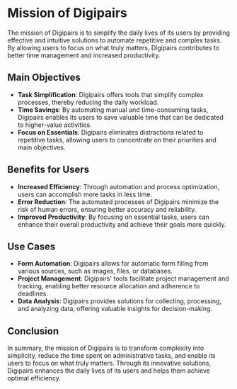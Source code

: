 # Mission of Digipairs

The mission of Digipairs is to simplify the daily lives of its users by providing effective and intuitive solutions to automate repetitive and complex tasks. By allowing users to focus on what truly matters, Digipairs contributes to better time management and increased productivity.

## Main Objectives

- **Task Simplification**: Digipairs offers tools that simplify complex processes, thereby reducing the daily workload.
- **Time Savings**: By automating manual and time-consuming tasks, Digipairs enables its users to save valuable time that can be dedicated to higher-value activities.
- **Focus on Essentials**: Digipairs eliminates distractions related to repetitive tasks, allowing users to concentrate on their priorities and main objectives.

## Benefits for Users

- **Increased Efficiency**: Through automation and process optimization, users can accomplish more tasks in less time.
- **Error Reduction**: The automated processes of Digipairs minimize the risk of human errors, ensuring better accuracy and reliability.
- **Improved Productivity**: By focusing on essential tasks, users can enhance their overall productivity and achieve their goals more quickly.

## Use Cases

- **Form Automation**: Digipairs allows for automatic form filling from various sources, such as images, files, or databases.
- **Project Management**: Digipairs' tools facilitate project management and tracking, enabling better resource allocation and adherence to deadlines.
- **Data Analysis**: Digipairs provides solutions for collecting, processing, and analyzing data, offering valuable insights for decision-making.

## Conclusion

In summary, the mission of Digipairs is to transform complexity into simplicity, reduce the time spent on administrative tasks, and enable its users to focus on what truly matters. Through its innovative solutions, Digipairs enhances the daily lives of its users and helps them achieve optimal efficiency.